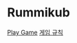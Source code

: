 # Rummikub
[Play Game](https://m04j00.github.io/Rummikub/main)
[게임 규칙](https://m04j00.github.io/Rummikub/rule)
